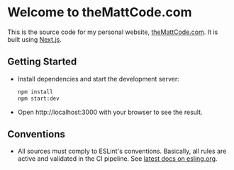 # Welcome to theMattCode.com

This is the source code for my personal website, [theMattCode.com](https://theMattCode.com). It is built using [Next.js](https://nextjs.org/).

## Getting Started

* Install dependencies and start the development server:
  ```bash
  npm install
  npm start:dev
  ```
* Open http://localhost:3000 with your browser to see the result.

## Conventions

* All sources must comply to ESLint's conventions. Basically, all rules are active and validated in the CI pipeline. See [latest docs on esling.org](https://eslint.org/docs/latest/).
